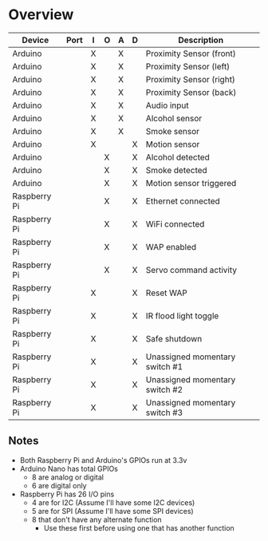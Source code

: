 # Overview

| Device       | Port | I | O | A | D | Description                        |
|--------------|------|---|---|---|---|------------------------------------|
| Arduino      |      | X |   | X |   | Proximity Sensor (front)
| Arduino      |      | X |   | X |   | Proximity Sensor (left)
| Arduino      |      | X |   | X |   | Proximity Sensor (right)
| Arduino      |      | X |   | X |   | Proximity Sensor (back)
| Arduino      |      | X |   | X |   | Audio input
| Arduino      |      | X |   | X |   | Alcohol sensor
| Arduino      |      | X |   | X |   | Smoke sensor
| Arduino      |      | X |   |   | X | Motion sensor
| Arduino      |      |   | X |   | X | Alcohol detected
| Arduino      |      |   | X |   | X | Smoke detected
| Arduino      |      |   | X |   | X | Motion sensor triggered
| Raspberry Pi |      |   | X |   | X | Ethernet connected
| Raspberry Pi |      |   | X |   | X | WiFi connected
| Raspberry Pi |      |   | X |   | X | WAP enabled
| Raspberry Pi |      |   | X |   | X | Servo command activity
| Raspberry Pi |      | X |   |   | X | Reset WAP
| Raspberry Pi |      | X |   |   | X | IR flood light toggle
| Raspberry Pi |      | X |   |   | X | Safe shutdown
| Raspberry Pi |      | X |   |   | X | Unassigned momentary switch #1
| Raspberry Pi |      | X |   |   | X | Unassigned momentary switch #2
| Raspberry Pi |      | X |   |   | X | Unassigned momentary switch #3



## Notes

* Both Raspberry Pi and Arduino's GPIOs run at 3.3v
* Arduino Nano has total GPIOs
	* 8 are analog or digital
	* 6 are digital only
* Raspberry Pi has 26 I/O pins
	* 4 are for I2C (Assume I'll have some I2C devices)
	* 5 are for SPI (Assume I'll have some SPI devices)
	* 8 that don't have any alternate function
		* Use these first before using one that has another function
